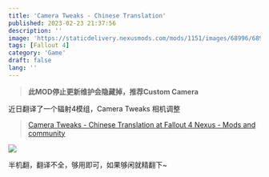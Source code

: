 ```yaml
---
title: 'Camera Tweaks - Chinese Translation'
published: 2023-02-23 21:37:56
description: ''
image: 'https://staticdelivery.nexusmods.com/mods/1151/images/68996/68996-1676955908-1247527835.png'
tags: [Fallout 4]
category: 'Game'
draft: false 
lang: ''
---
```


>  **此MOD停止更新维护会隐藏掉，推荐Custom Camera**

近日翻译了一个辐射4模组，Camera Tweaks 相机调整


> [Camera Tweaks - Chinese Translation at Fallout 4 Nexus - Mods and community](https://www.nexusmods.com/fallout4/mods/68996)

![](https://staticdelivery.nexusmods.com/mods/1151/images/68996/68996-1676955908-1247527835.png)

半机翻，翻译不全，够用即可，如果够闲就精翻下\~
